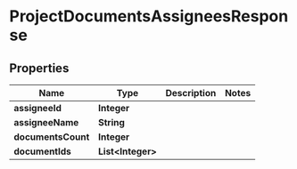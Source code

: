 

# ProjectDocumentsAssigneesResponse


## Properties

Name | Type | Description | Notes
------------ | ------------- | ------------- | -------------
**assigneeId** | **Integer** |  | 
**assigneeName** | **String** |  | 
**documentsCount** | **Integer** |  | 
**documentIds** | **List&lt;Integer&gt;** |  | 




